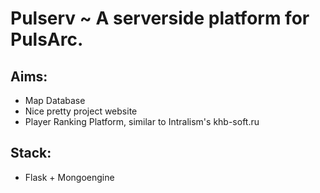 # Pulserv ~ A serverside platform for PulsArc.

## Aims:
- Map Database
- Nice pretty project website
- Player Ranking Platform, similar to Intralism's khb-soft.ru

## Stack:

- Flask + Mongoengine
